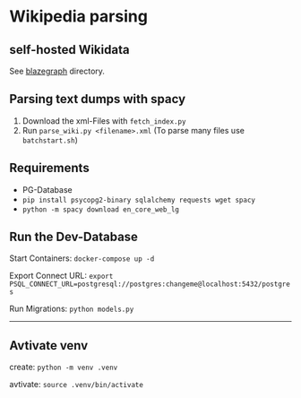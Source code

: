 # Wikipedia parsing

## self-hosted Wikidata

See [blazegraph](blazegraph) directory.

## Parsing text dumps with spacy

1. Download the xml-Files with `fetch_index.py`
2. Run `parse_wiki.py <filename>.xml`
(To parse many files use `batchstart.sh`)

## Requirements

- PG-Database
- `pip install psycopg2-binary sqlalchemy requests wget spacy`
- `python -m spacy download en_core_web_lg`

## Run the Dev-Database

Start Containers: `docker-compose up -d`

Export Connect URL: `export PSQL_CONNECT_URL=postgresql://postgres:changeme@localhost:5432/postgres`

Run Migrations: `python models.py`

___

## Avtivate venv

create: `python -m venv .venv`

avtivate: `source .venv/bin/activate`
